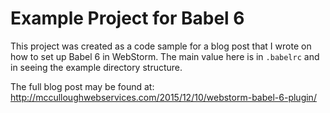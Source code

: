 # Example Project for Babel 6
This project was created as a code sample for a blog post that I wrote on how to set up Babel 6 in WebStorm. The main
value here is in `.babelrc` and in seeing the example directory structure.

The full blog post may be found at:  
http://mcculloughwebservices.com/2015/12/10/webstorm-babel-6-plugin/
